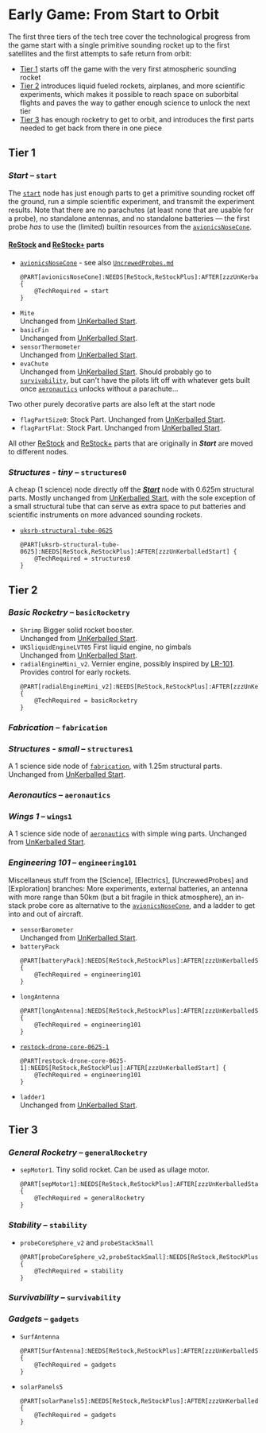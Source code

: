 # Early Game: From Start to Orbit

The first three tiers of the tech tree cover the technological progress from the game start with a single primitive sounding rocket up to the first satellites and the first attempts to safe return from orbit:

* [Tier 1](#tier-1) starts off the game with the very first atmospheric sounding rocket
* [Tier 2](#tier-2) introduces liquid fueled rockets, airplanes, and more scientific experiments, which makes it possible to reach space on suborbital flights and paves the way to gather enough science to unlock the next tier
* [Tier 3](#tier-3) has enough rocketry to get to orbit, and introduces the first parts needed to get back from there in one piece

[UnKerballed Start]: https://forum.kerbalspaceprogram.com/topic/196589-*
[ReStock]: https://forum.kerbalspaceprogram.com/topic/182679-*
[ReStock+]: https://forum.kerbalspaceprogram.com/topic/182679-*

## Tier 1
### <a name="#start"></a> _**Start**_ – `start`
[_**Start**_]: #start
[`start`]: #start

The [`start`] node has just enough parts to get a primitive sounding rocket off the ground, run a simple scientific experiment, and transmit the experiment results. Note that there are no parachutes (at least none that are usable for a probe), no standalone antennas, and no standalone batteries — the first probe _has_ to use the (limited) builtin resources from the [`avionicsNoseCone`](../Parts/avionicsNoseCone).

#### [ReStock] and [ReStock+] parts

* [`avionicsNoseCone`](../Parts/avionicsNoseCone) - see also [`UncrewedProbes.md`](./UncrewedProbes.md)
  ``` { .cfg #EarlyGame file=./Tree/EarlyGame.cfg }
  @PART[avionicsNoseCone]:NEEDS[ReStock,ReStockPlus]:AFTER[zzzUnKerballedStart] {
      @TechRequired = start
  }
  ```
* `Mite`\
   Unchanged from [UnKerballed Start].
* `basicFin` \
   Unchanged from [UnKerballed Start].
* `sensorThermometer`\
   Unchanged from [UnKerballed Start].
* `evaChute` \
   Unchanged from [UnKerballed Start]. Should probably go to [`survivability`], but can't have the pilots lift off with whatever gets built once [`aeronautics`] unlocks without a parachute...

Two other purely decorative parts are also left at the start node
* `flagPartSize0`: Stock Part. Unchanged from [UnKerballed Start].
* `flagPartFlat`: Stock Part. Unchanged from [UnKerballed Start].

All other [ReStock] and [ReStock+] parts that are originally in _**Start**_ are moved to different nodes.

### _**Structures - tiny**_ – `structures0`

A cheap (1 science) node directly off the [_**Start**_] node with 0.625m structural parts. Mostly unchanged from [UnKerballed Start], with the sole exception of a small structural tube that can serve as extra space to put batteries and scientific instruments on more advanced sounding rockets.

* [`uksrb-structural-tube-0625`](../Parts/structural-tube-0625.md)
  ``` { .cfg #EarlyGame file=./Tree/EarlyGame.cfg }
  @PART[uksrb-structural-tube-0625]:NEEDS[ReStock,ReStockPlus]:AFTER[zzzUnKerballedStart] {
      @TechRequired = structures0
  }
  ```

## Tier 2

### <a name="basicRocketry"></a>_**Basic Rocketry**_ – `basicRocketry`
[`basicRocketry`]: #basicRocketry
* `Shrimp` Bigger solid rocket booster. \
  Unchanged from [UnKerballed Start]. 
* `UKSliquidEngineLVT05` First liquid engine, no gimbals \
  Unchanged from [UnKerballed Start]. 
* `radialEngineMini_v2`. Vernier engine, possibly inspired by [LR-101](https://en.wikipedia.org/wiki/Rocketdyne_LR-101). Provides control for early rockets.
  ``` { .cfg #EarlyGame file=./Tree/EarlyGame.cfg }
  @PART[radialEngineMini_v2]:NEEDS[ReStock,ReStockPlus]:AFTER[zzzUnKerballedStart] {
      @TechRequired = basicRocketry
  }
  ```

### <a name="fabrication"></a>_**Fabrication**_ – `fabrication`
[`fabrication`]: #fabrication

### <a name="structures1"></a>_**Structures - small**_ – `structures1`
[`structures1`]: #structures1

A 1 science side node of [`fabrication`], with 1.25m structural parts. Unchanged from [UnKerballed Start].

### <a name="aeronautics"></a>_**Aeronautics**_ – `aeronautics`
[`aeronautics`]: #aeronautics

### <a name="wings1"></a>_**Wings 1**_ – `wings1`
[`wings1`]: #wings1

A 1 science side node of [`aeronautics`] with simple wing parts. Unchanged from [UnKerballed Start].

### <a name="engineering101"></a>_**Engineering 101**_ – `engineering101`
[`engineering101`]: #engineering101

Miscellaneus stuff from the [Science], [Electrics], [UncrewedProbes] and [Exploration] branches: More experiments, external batteries, an antenna with more range than 50km (but a bit fragile in thick atmosphere), an in-stack probe core as alternative to the [`avionicsNoseCone`][`start`], and a ladder to get into and out of aircraft.

* `sensorBarometer`\
   Unchanged from [UnKerballed Start].
* `batteryPack`
  ``` { .cfg #EarlyGame file=./Tree/EarlyGame.cfg }
  @PART[batteryPack]:NEEDS[ReStock,ReStockPlus]:AFTER[zzzUnKerballedStart] {
      @TechRequired = engineering101
  }
  ```
* `longAntenna`
  ``` { .cfg #EarlyGame file=./Tree/EarlyGame.cfg }
  @PART[longAntenna]:NEEDS[ReStock,ReStockPlus]:AFTER[zzzUnKerballedStart] {
      @TechRequired = engineering101
  }
  ```
* [`restock-drone-core-0625-1`](../Parts/restock-drone-core-0625-1.md)
  ``` { .cfg #EarlyGame file=./Tree/EarlyGame.cfg }
  @PART[restock-drone-core-0625-1]:NEEDS[ReStock,ReStockPlus]:AFTER[zzzUnKerballedStart] {
      @TechRequired = engineering101
  }
  ``` 
* `ladder1`\
   Unchanged from [UnKerballed Start].

## Tier 3

### <a name="generalRocketry"></a>_**General Rocketry**_ – `generalRocketry`
[`generalRocketry`]: #generalRocketry
* `sepMotor1`. Tiny solid rocket. Can be used as ullage motor.
  ``` { .cfg #EarlyGame file=./Tree/EarlyGame.cfg }
  @PART[sepMotor1]:NEEDS[ReStock,ReStockPlus]:AFTER[zzzUnKerballedStart] {
      @TechRequired = generalRocketry
  }
  ```

### <a name="stability"></a>_**Stability**_ – `stability`
[`stability`]: #stability

* `probeCoreSphere_v2` and `probeStackSmall`
  ``` { .cfg #EarlyGame file=./Tree/EarlyGame.cfg }
  @PART[probeCoreSphere_v2,probeStackSmall]:NEEDS[ReStock,ReStockPlus]:AFTER[zzzUnKerballedStart] {
      @TechRequired = stability
  }
  ```

### <a name="survivability"></a>_**Survivability**_ – `survivability`
[`survivability`]: #survivability

### <a name="gadgets"></a>_**Gadgets**_ – `gadgets`
[`gadgets`]: #gadgets

* `SurfAntenna`
  ``` { .cfg #EarlyGame file=./Tree/EarlyGame.cfg }
  @PART[SurfAntenna]:NEEDS[ReStock,ReStockPlus]:AFTER[zzzUnKerballedStart] {
      @TechRequired = gadgets
  }
  ```
* `solarPanels5`
  ``` { .cfg #EarlyGame file=./Tree/EarlyGame.cfg }
  @PART[solarPanels5]:NEEDS[ReStock,ReStockPlus]:AFTER[zzzUnKerballedStart] {
      @TechRequired = gadgets
  }
  ```
